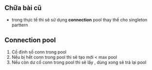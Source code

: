 ## Chữa bài cũ
- trong thực tế thì sẽ sử dụng **connection** pool thay thế cho singleton parttern
## Connection pool
1. Cố định số conn trong pool
2. Nếu bị hết conn trong pool thì sẽ tạo mới < max pool
3. Nếu còn dư cố conn trong pool thì sẽ lấy , dùng xong sẽ trả lại pool

## 

